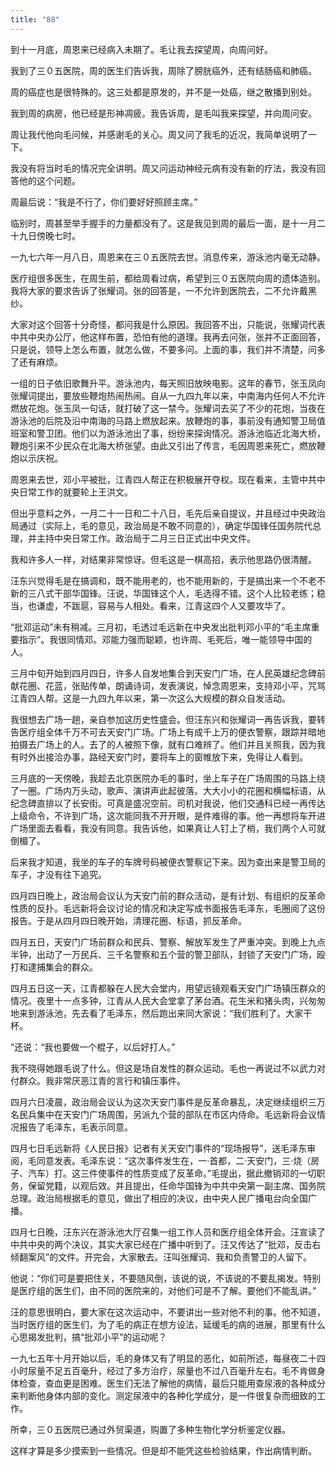 ```yaml
---
title: "88"
---
```


到十一月底，周恩来已经病入未期了。毛让我去探望周，向周问好。

我到了三０五医院，周的医生们告诉我，周除了膀胱癌外，还有结肠癌和肺癌。

周的癌症也是很特殊的。这三处都是原发的，并不是一处癌，继之散播到别处。

我到周的病房，他已经是形神凋疲。我告诉周，是毛叫我来探望，并向周问安。

周让我代他向毛问候，并感谢毛的关心。周又问了我毛的近况，我简单说明了一下。

我没有将当时毛的情况完全讲明。周又问运动神经元病有没有新的疗法，我没有回答他的这个问题。

周最后说：“我是不行了，你们要好好照顾主席。”

临别时，周甚至举手握手的力量都没有了。这是我见到周的最后一面，是十一月二十九日傍晚七时。

一九七六年一月八日，周恩来在三０五医院去世。消息传来，游泳池内毫无动静。

医疗组很多医生，在周生前，都给周看过病，希望到三０五医院向周的遗体造别。我将大家的要求告诉了张耀词。张的回答是，一不允许到医院去，二不允许戴黑纱。

大家对这个回答十分奇怪，都问我是什么原因。我回答不出，只能说，张耀词代表中共中央办公厅，他这样布置，恐怕有他的道理。我再去问张，张并不正面回答，只是说，领导上怎么布置，就怎么做，不要多问。上面的事，我们并不清楚，问多了还有麻烦。

一组的日子依旧歌舞升平。游泳池内，每天照旧放映电影。这年的春节，张玉凤向张耀词提出，要放些鞭炮热闹热闹。自从一九四九年以来，中南海内任何人不允许燃放花炮。张玉凤一句话，就打破了这一禁今。张耀词去买了不少的花炮，当夜在游泳池的后院及沿中南海的马路上燃放起来。放鞭炮的事，事前没有通知警卫局值班室和警卫团。他们以为游泳池出了事，纷纷来探询情况。游泳池临近北海大桥，鞭炮引来不少民众在北海大桥张望。由此又引出了传言，毛因周恩来死亡，燃放鞭炮以示庆祝。

周恩来去世，邓小平被批，江青四人帮正在积极展开夺权。现在看来，主管中共中央日常工作的就要轮上王洪文。

但出乎意料之外，一月二十一日和二十八日，毛先后亲自提议，并且经过中央政治局通过（实际上，毛的意见，政治局是不敢不同意的），确定华国锋任国务院代总理，并主持中央日常工作。政治局于二月三日正式出中央文件。

我和许多人一样，对结果非常惊讶。但毛这是一棋高招，表示他思路仍很清醒。

汪东兴觉得毛是在搞调和，既不能用老的，也不能用新的，于是搞出来一个不老不新的三八式干部华国锋。汪说，华国锋这个人，毛选得不错。这个人比较老练；稳当，也谦虚，不跋扈，容易与人相处。看来，江青这四个人又要攻华了。

“批邓运动”未有稍减。三月初，毛透过毛远新在中央发出批判邓小平的“毛主席重要指示”。我很同情邓。邓能力强而聪颖，也许周、毛死后，唯一能领导中国的人。

三月中旬开始到四月四日，许多人自发地集合到天安门广场，在人民英雄纪念碑前献花圈、花蓝，张贴传单，朗诵诗词，发表演说，悼念周恩来，支持邓小平，咒骂江青四人帮。这是一九四九年以来，第一次这么大规模的群众自发活动。

我很想去广场一趟，亲自参加这历史性盛会。但汪东兴和张耀词一再告诉我，要转告医疗组全体千万不可去天安门广场。广场上有成千上万的便衣警察，跟踪并暗地拍摄去广场上的人。去了的人被照下像，就有口难辨了。他们并且关照我，因为我有时外出接洽办事，路经天安门时，要将车上的窗帷放下来，免得让人看到。

三月底的一天傍晚，我趁去北京医院办毛的事时，坐上车子在广场周围的马路上绕了一圈。广场内万头动，歌声、演讲声此起彼落。大大小小的花圈和横幅标语，从纪念碑直排以了长安街。可真是盛况空前。司机对我说，他们交通科已经一再传达上级命令，不许到广场，这次能同我不开开眼，是件难得的事。他一再想将车开进广场里面去看看，我没有同意。我告诉他，如果真让人钉上了梢，我们两个人可就倒楣了。

后来我才知道，我坐的车子的车牌号码被便衣警察记下来。因为查出来是警卫局的车子，才没有往下追究。

四月四日晚上，政治局会议认为天安门前的群众活动，是有计划、有组织的反革命性质的反扑。毛远新将会议讨论的情况和决定写成书面报告毛泽东，毛圈阅了这份报告。于是从四月四日晚开始，清理花圈、标语，抓反革命。

四月五日，天安门广场前群众和民兵、警察、解放军发生了严重冲突。到晚上九点半钟，出动了一万民兵、三千名警察和五个营的警卫部队，封锁了天安门广场，殴打和逮捕集会的群众。

四月五日这一天，江青都躲在人民大会堂内，用望远镜观看天安门广场镇压群众的情况。夜里十一点多钟，江青从人民大会堂拿了茅台酒。花生米和猪头肉，兴匆匆地来到游泳池，先去看了毛泽东，然后跑出来同大家说：“我们胜利了。大家干杯。

”还说：“我也要做一个棍子，以后好打人。”

我不晓得她跟毛说了什么。但这是场自发性的群众运动。毛也一再说过不以武力对付群众。我非常厌恶江青的言行和镇压事件。

四月六日凌晨，政治局会议认为这次天安门事件是反革命暴乱，决定继续组织三万名民兵集中在天安门广场周围，另派九个营的部队在市区内侍命。毛远新将会议情况报告了毛泽东，毛表示同意。

四月七日毛远新将《人民日报》记者有关天安门事件的“现场报导”，送毛泽东审阅，毛同意发表。毛泽东说：“这次事件发生在，一·首都，二·天安门，三·烧（房子、汽车）打。这三件使事件的性质变成了反革命。”毛提出，据此撤销邓的一切职务，保留党籍，以观后效。并且提出，任命华国锋为中共中央第一副主席、国务院总理。政治局根据毛的意见，做出了相应的决议，由中央人民广播电台向全国广播。

四月七日晚，汪东兴在游泳池大厅召集一组工作人员和医疗组全体开会。汪宣读了中共中央的两个决议，其实大家已经在广播中听到了。汪又传达了“批邓，反击右倾翻案风”的文件。开完会，大家散去。汪叫张耀词、我和负责警卫的人留下。

他说：“你们可是要把住关，不要随风倒，该说的说，不该说的不要乱揭发。特别是医疗组的医生们，由不同的医院来的，对他们可是不了解。要他们不能乱讲。”

汪的意思很明白，要大家在这次运动中，不要讲出一些对他不利的事。他不知道，当时医疗组的医生们，为了毛的病正在想方设法，延缓毛的病的进展，那里有什么心思揭发批判，搞“批邓小平”的运动呢？

一九七五年十月开始以后，毛的身体又有了明显的恶化，如前所述，每昼夜二十四小时尿量不足五百毫升，经过了多方治疗，尿量也不过八百毫升左右。毛不肯做身体检查，查血更是困难。医生们无法了解他的病情，最后只能用查尿液的各种成分来判断他身体内部的变化。测定尿液中的各种化学成分，是一件很复杂而细致的工作。

所幸，三０五医院已通过外贸渠道，购置了多种生物化学分析鉴定仪器。

这样才算是多少摸索到一些情况。但是却不能凭这些检验结果，作出病情判断。
